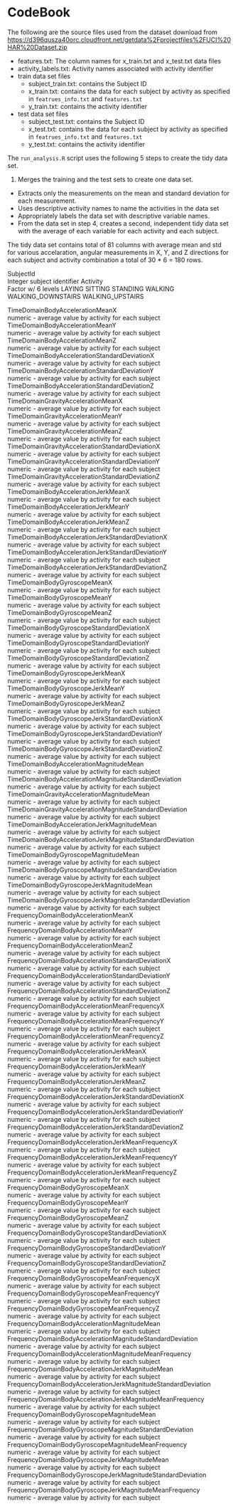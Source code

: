 CodeBook
========
The following are the source files used from the dataset download from https://d396qusza40orc.cloudfront.net/getdata%2Fprojectfiles%2FUCI%20HAR%20Dataset.zip 
 - features.txt: The column names for x_train.txt and x_test.txt data files
 - activity_labels.txt: Activity names associated with activity identifier
 - train data set files
     - subject_train.txt: contains the Subject ID
     - x_train.txt: contains the data for each subject by activity as specified in `featrues_info.txt` and `features.txt`
     - y_train.txt: contains the activity identifier
 - test data set files
     - subject_test.txt: contains the Subject ID
     - x_test.txt: contains the data for each subject by activity as specified in `featrues_info.txt` and `features.txt`
     - y_test.txt: contains the activity identifier


The `run_analysis.R` script uses the following 5 steps to create the tidy data set.
1. Merges the training and the test sets to create one data set.
+ Extracts only the measurements on the mean and standard deviation for each measurement. 
+ Uses descriptive activity names to name the activities in the data set
+ Appropriately labels the data set with descriptive variable names. 
+ From the data set in step 4, creates a second, independent tidy data set with the average of each variable for each activity and each subject.

The tidy data set contains total of 81 columns with average mean and std for various accelaration, angular measurements in X, Y, and Z directions for each subject and activity combination a total of 30 * 6 = 180 rows. 

  SubjectId                                                    
	Integer subject identifier
  Activity                                                     
	Factor w/ 6 levels 
		LAYING
		SITTING
		STANDING
		WALKING
		WALKING_DOWNSTAIRS
		WALKING_UPSTAIRS

  TimeDomainBodyAccelerationMeanX                              
	 numeric  - average value by activity for each subject
  TimeDomainBodyAccelerationMeanY                              
	 numeric - average value by activity for each subject
  TimeDomainBodyAccelerationMeanZ                              
	 numeric - average value by activity for each subject
  TimeDomainBodyAccelerationStandardDeviationX                 
	 numeric - average value by activity for each subject
  TimeDomainBodyAccelerationStandardDeviationY                 
	 numeric - average value by activity for each subject
  TimeDomainBodyAccelerationStandardDeviationZ                 
	 numeric - average value by activity for each subject
  TimeDomainGravityAccelerationMeanX                           
	 numeric - average value by activity for each subject
  TimeDomainGravityAccelerationMeanY                           
	 numeric - average value by activity for each subject
  TimeDomainGravityAccelerationMeanZ                           
	 numeric - average value by activity for each subject
  TimeDomainGravityAccelerationStandardDeviationX              
	 numeric - average value by activity for each subject
  TimeDomainGravityAccelerationStandardDeviationY              
	 numeric - average value by activity for each subject
  TimeDomainGravityAccelerationStandardDeviationZ              
	 numeric - average value by activity for each subject
  TimeDomainBodyAccelerationJerkMeanX                          
	 numeric - average value by activity for each subject
  TimeDomainBodyAccelerationJerkMeanY                          
	 numeric - average value by activity for each subject
  TimeDomainBodyAccelerationJerkMeanZ                          
	 numeric - average value by activity for each subject
  TimeDomainBodyAccelerationJerkStandardDeviationX             
	 numeric - average value by activity for each subject
  TimeDomainBodyAccelerationJerkStandardDeviationY             
	 numeric - average value by activity for each subject
  TimeDomainBodyAccelerationJerkStandardDeviationZ             
	 numeric - average value by activity for each subject
  TimeDomainBodyGyroscopeMeanX                                 
	 numeric - average value by activity for each subject
  TimeDomainBodyGyroscopeMeanY                                 
	 numeric - average value by activity for each subject
  TimeDomainBodyGyroscopeMeanZ                                 
	 numeric - average value by activity for each subject
  TimeDomainBodyGyroscopeStandardDeviationX                    
	 numeric - average value by activity for each subject
  TimeDomainBodyGyroscopeStandardDeviationY                    
	 numeric - average value by activity for each subject
  TimeDomainBodyGyroscopeStandardDeviationZ                    
	 numeric - average value by activity for each subject
  TimeDomainBodyGyroscopeJerkMeanX                             
	 numeric - average value by activity for each subject
  TimeDomainBodyGyroscopeJerkMeanY                             
	 numeric - average value by activity for each subject
  TimeDomainBodyGyroscopeJerkMeanZ                             
	 numeric - average value by activity for each subject
  TimeDomainBodyGyroscopeJerkStandardDeviationX                
	 numeric - average value by activity for each subject
  TimeDomainBodyGyroscopeJerkStandardDeviationY                
	 numeric - average value by activity for each subject
  TimeDomainBodyGyroscopeJerkStandardDeviationZ                
	 numeric - average value by activity for each subject
  TimeDomainBodyAccelerationMagnitudeMean                      
	 numeric - average value by activity for each subject
  TimeDomainBodyAccelerationMagnitudeStandardDeviation         
	 numeric - average value by activity for each subject
  TimeDomainGravityAccelerationMagnitudeMean                   
	 numeric - average value by activity for each subject
  TimeDomainGravityAccelerationMagnitudeStandardDeviation      
	 numeric - average value by activity for each subject
  TimeDomainBodyAccelerationJerkMagnitudeMean                  
	 numeric - average value by activity for each subject
  TimeDomainBodyAccelerationJerkMagnitudeStandardDeviation     
	 numeric - average value by activity for each subject
  TimeDomainBodyGyroscopeMagnitudeMean                         
	 numeric - average value by activity for each subject
  TimeDomainBodyGyroscopeMagnitudeStandardDeviation            
	 numeric - average value by activity for each subject
  TimeDomainBodyGyroscopeJerkMagnitudeMean                     
	 numeric - average value by activity for each subject
  TimeDomainBodyGyroscopeJerkMagnitudeStandardDeviation        
	 numeric - average value by activity for each subject
  FrequencyDomainBodyAccelerationMeanX                         
	 numeric - average value by activity for each subject
  FrequencyDomainBodyAccelerationMeanY                         
	 numeric - average value by activity for each subject
  FrequencyDomainBodyAccelerationMeanZ                         
	 numeric - average value by activity for each subject
  FrequencyDomainBodyAccelerationStandardDeviationX            
	 numeric - average value by activity for each subject
  FrequencyDomainBodyAccelerationStandardDeviationY            
	 numeric - average value by activity for each subject
  FrequencyDomainBodyAccelerationStandardDeviationZ            
	 numeric - average value by activity for each subject
  FrequencyDomainBodyAccelerationMeanFrequencyX                
	 numeric - average value by activity for each subject
  FrequencyDomainBodyAccelerationMeanFrequencyY                
	 numeric - average value by activity for each subject
  FrequencyDomainBodyAccelerationMeanFrequencyZ                
	 numeric - average value by activity for each subject
  FrequencyDomainBodyAccelerationJerkMeanX                     
	 numeric - average value by activity for each subject
  FrequencyDomainBodyAccelerationJerkMeanY                     
	 numeric - average value by activity for each subject
  FrequencyDomainBodyAccelerationJerkMeanZ                     
	 numeric - average value by activity for each subject
  FrequencyDomainBodyAccelerationJerkStandardDeviationX        
	 numeric - average value by activity for each subject
  FrequencyDomainBodyAccelerationJerkStandardDeviationY        
	 numeric - average value by activity for each subject
  FrequencyDomainBodyAccelerationJerkStandardDeviationZ        
	 numeric - average value by activity for each subject
  FrequencyDomainBodyAccelerationJerkMeanFrequencyX            
	 numeric - average value by activity for each subject
  FrequencyDomainBodyAccelerationJerkMeanFrequencyY            
	 numeric - average value by activity for each subject
  FrequencyDomainBodyAccelerationJerkMeanFrequencyZ            
	 numeric - average value by activity for each subject
  FrequencyDomainBodyGyroscopeMeanX                            
	 numeric - average value by activity for each subject
  FrequencyDomainBodyGyroscopeMeanY                            
	 numeric - average value by activity for each subject
  FrequencyDomainBodyGyroscopeMeanZ                            
	 numeric - average value by activity for each subject
  FrequencyDomainBodyGyroscopeStandardDeviationX               
	 numeric - average value by activity for each subject
  FrequencyDomainBodyGyroscopeStandardDeviationY               
	 numeric - average value by activity for each subject
  FrequencyDomainBodyGyroscopeStandardDeviationZ               
	 numeric - average value by activity for each subject
  FrequencyDomainBodyGyroscopeMeanFrequencyX                   
	 numeric - average value by activity for each subject
  FrequencyDomainBodyGyroscopeMeanFrequencyY                   
	 numeric - average value by activity for each subject
  FrequencyDomainBodyGyroscopeMeanFrequencyZ                   
	 numeric - average value by activity for each subject
  FrequencyDomainBodyAccelerationMagnitudeMean                 
	 numeric - average value by activity for each subject
  FrequencyDomainBodyAccelerationMagnitudeStandardDeviation    
	 numeric - average value by activity for each subject
  FrequencyDomainBodyAccelerationMagnitudeMeanFrequency        
	 numeric - average value by activity for each subject
  FrequencyDomainBodyAccelerationJerkMagnitudeMean             
	 numeric - average value by activity for each subject
  FrequencyDomainBodyAccelerationJerkMagnitudeStandardDeviation
	 numeric - average value by activity for each subject
  FrequencyDomainBodyAccelerationJerkMagnitudeMeanFrequency    
	 numeric - average value by activity for each subject
  FrequencyDomainBodyGyroscopeMagnitudeMean                    
	 numeric - average value by activity for each subject
  FrequencyDomainBodyGyroscopeMagnitudeStandardDeviation       
	 numeric - average value by activity for each subject
  FrequencyDomainBodyGyroscopeMagnitudeMeanFrequency           
	 numeric - average value by activity for each subject
  FrequencyDomainBodyGyroscopeJerkMagnitudeMean                
	 numeric - average value by activity for each subject
  FrequencyDomainBodyGyroscopeJerkMagnitudeStandardDeviation   
	 numeric - average value by activity for each subject
  FrequencyDomainBodyGyroscopeJerkMagnitudeMeanFrequency       
	 numeric - average value by activity for each subject
